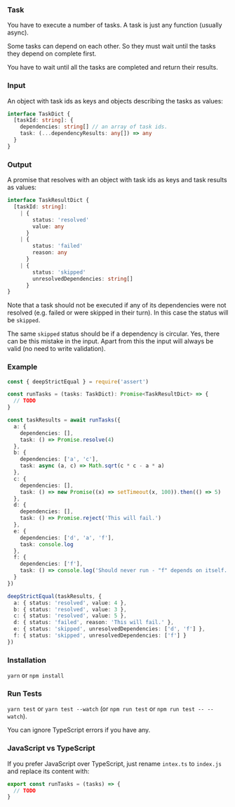 ### Task

You have to execute a number of tasks. A task is just any function (usually async).

Some tasks can depend on each other. So they must wait until the tasks they depend on complete first.

You have to wait until all the tasks are completed and return their results.

### Input

An object with task ids as keys and objects describing the tasks as values:

```typescript
interface TaskDict {
  [taskId: string]: {
    dependencies: string[] // an array of task ids.
    task: (...dependencyResults: any[]) => any
  }
}
```

### Output

A promise that resolves with an object with task ids as keys and task results as values:

```typescript
interface TaskResultDict {
  [taskId: string]:
    | {
        status: 'resolved'
        value: any
      }
    | {
        status: 'failed'
        reason: any
      }
    | {
        status: 'skipped'
        unresolvedDependencies: string[]
      }
}
```

Note that a task should not be executed if any of its dependencies were not resolved (e.g. failed or were skipped in their turn).
In this case the status will be `skipped`.

The same `skipped` status should be if a dependency is circular. Yes, there can be this mistake in the input. Apart from this the input will always be valid (no need to write validation).

### Example

```typescript
const { deepStrictEqual } = require('assert')

const runTasks = (tasks: TaskDict): Promise<TaskResultDict> => {
  // TODO
}

const taskResults = await runTasks({
  a: {
    dependencies: [],
    task: () => Promise.resolve(4)
  },
  b: {
    dependencies: ['a', 'c'],
    task: async (a, c) => Math.sqrt(c * c - a * a)
  },
  c: {
    dependencies: [],
    task: () => new Promise((x) => setTimeout(x, 100)).then(() => 5)
  },
  d: {
    dependencies: [],
    task: () => Promise.reject('This will fail.')
  },
  e: {
    dependencies: ['d', 'a', 'f'],
    task: console.log
  },
  f: {
    dependencies: ['f'],
    task: () => console.log('Should never run - "f" depends on itself.')
  }
})

deepStrictEqual(taskResults, {
  a: { status: 'resolved', value: 4 },
  b: { status: 'resolved', value: 3 },
  c: { status: 'resolved', value: 5 },
  d: { status: 'failed', reason: 'This will fail.' },
  e: { status: 'skipped', unresolvedDependencies: ['d', 'f'] },
  f: { status: 'skipped', unresolvedDependencies: ['f'] }
})
```

### Installation

`yarn` or `npm install`

### Run Tests

`yarn test` or `yarn test --watch` (or `npm run test` or `npm run test -- --watch`).

You can ignore TypeScript errors if you have any.

### JavaScript vs TypeScript

If you prefer JavaScript over TypeScript, just rename `intex.ts` to `index.js` and replace its content with:

```javascript
export const runTasks = (tasks) => {
  // TODO
}
```
